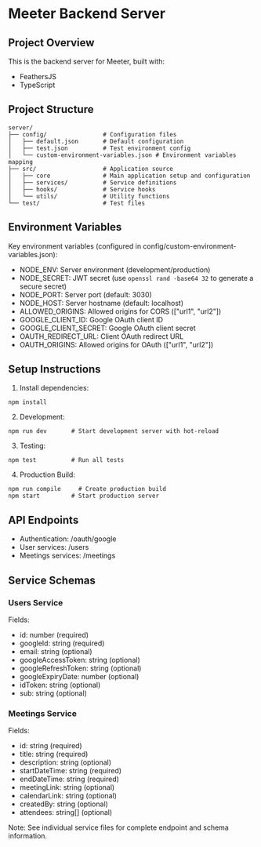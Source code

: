 # Meeter Backend Server

## Project Overview

This is the backend server for Meeter, built with:
- FeathersJS
- TypeScript

## Project Structure

```
server/
├── config/                # Configuration files
│   ├── default.json       # Default configuration
│   ├── test.json          # Test environment config
│   └── custom-environment-variables.json # Environment variables mapping
├── src/                   # Application source
│   ├── core               # Main application setup and configuration
│   ├── services/          # Service definitions
│   ├── hooks/             # Service hooks
│   └── utils/             # Utility functions
└── test/                  # Test files
```

## Environment Variables

Key environment variables (configured in config/custom-environment-variables.json):
- NODE_ENV: Server environment (development/production)
- NODE_SECRET: JWT secret (use `openssl rand -base64 32` to generate a secure secret)
- NODE_PORT: Server port (default: 3030)
- NODE_HOST: Server hostname (default: localhost)
- ALLOWED_ORIGINS: Allowed origins for CORS (["url1", "url2"])
- GOOGLE_CLIENT_ID: Google OAuth client ID
- GOOGLE_CLIENT_SECRET: Google OAuth client secret
- OAUTH_REDIRECT_URL: Client OAuth redirect URL
- OAUTH_ORIGINS: Allowed origins for OAuth (["url1", "url2"])

## Setup Instructions

1. Install dependencies:
```
npm install
```

2. Development:
```
npm run dev       # Start development server with hot-reload
```

3. Testing:
```
npm test          # Run all tests
```

4. Production Build:
```
npm run compile     # Create production build
npm start         # Start production server
```

## API Endpoints

- Authentication: /oauth/google
- User services: /users
- Meetings services: /meetings

## Service Schemas

### Users Service
Fields:
- id: number (required)
- googleId: string (required)
- email: string (optional)
- googleAccessToken: string (optional)
- googleRefreshToken: string (optional)
- googleExpiryDate: number (optional)
- idToken: string (optional)
- sub: string (optional)

### Meetings Service
Fields:
- id: string (required)
- title: string (required)
- description: string (optional)
- startDateTime: string (required)
- endDateTime: string (required)
- meetingLink: string (optional)
- calendarLink: string (optional)
- createdBy: string (optional)
- attendees: string[] (optional)

Note: See individual service files for complete endpoint and schema information.